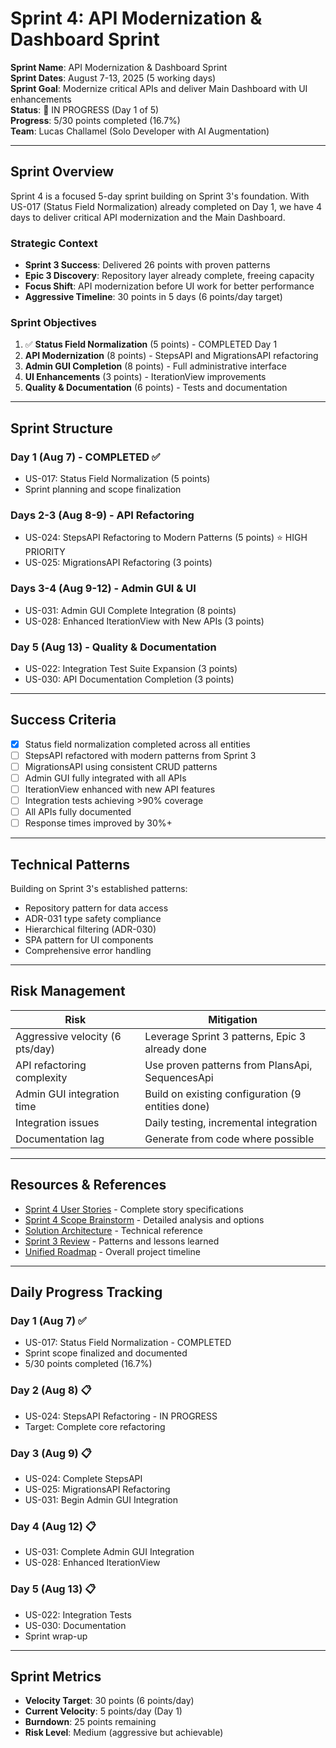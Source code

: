 # Sprint 4: API Modernization & Dashboard Sprint

**Sprint Name**: API Modernization & Dashboard Sprint  
**Sprint Dates**: August 7-13, 2025 (5 working days)  
**Sprint Goal**: Modernize critical APIs and deliver Main Dashboard with UI enhancements  
**Status**: 🔄 IN PROGRESS (Day 1 of 5)  
**Progress**: 5/30 points completed (16.7%)  
**Team**: Lucas Challamel (Solo Developer with AI Augmentation)

---

## Sprint Overview

Sprint 4 is a focused 5-day sprint building on Sprint 3's foundation. With US-017 (Status Field Normalization) already completed on Day 1, we have 4 days to deliver critical API modernization and the Main Dashboard.

### Strategic Context

- **Sprint 3 Success**: Delivered 26 points with proven patterns
- **Epic 3 Discovery**: Repository layer already complete, freeing capacity
- **Focus Shift**: API modernization before UI work for better performance
- **Aggressive Timeline**: 30 points in 5 days (6 points/day target)

### Sprint Objectives

1. ✅ **Status Field Normalization** (5 points) - COMPLETED Day 1
2. **API Modernization** (8 points) - StepsAPI and MigrationsAPI refactoring
3. **Admin GUI Completion** (8 points) - Full administrative interface
4. **UI Enhancements** (3 points) - IterationView improvements
5. **Quality & Documentation** (6 points) - Tests and documentation

---

## Sprint Structure

### Day 1 (Aug 7) - COMPLETED ✅
- US-017: Status Field Normalization (5 points)
- Sprint planning and scope finalization

### Days 2-3 (Aug 8-9) - API Refactoring
- US-024: StepsAPI Refactoring to Modern Patterns (5 points) ⭐ HIGH PRIORITY
- US-025: MigrationsAPI Refactoring (3 points)

### Days 3-4 (Aug 9-12) - Admin GUI & UI
- US-031: Admin GUI Complete Integration (8 points)
- US-028: Enhanced IterationView with New APIs (3 points)

### Day 5 (Aug 13) - Quality & Documentation
- US-022: Integration Test Suite Expansion (3 points)
- US-030: API Documentation Completion (3 points)

---

## Success Criteria

- [x] Status field normalization completed across all entities
- [ ] StepsAPI refactored with modern patterns from Sprint 3
- [ ] MigrationsAPI using consistent CRUD patterns
- [ ] Admin GUI fully integrated with all APIs
- [ ] IterationView enhanced with new API features
- [ ] Integration tests achieving >90% coverage
- [ ] All APIs fully documented
- [ ] Response times improved by 30%+

---

## Technical Patterns

Building on Sprint 3's established patterns:

- Repository pattern for data access
- ADR-031 type safety compliance
- Hierarchical filtering (ADR-030)
- SPA pattern for UI components
- Comprehensive error handling

---

## Risk Management

| Risk                        | Mitigation                                          |
| --------------------------- | --------------------------------------------------- |
| Aggressive velocity (6 pts/day) | Leverage Sprint 3 patterns, Epic 3 already done |
| API refactoring complexity  | Use proven patterns from PlansApi, SequencesApi    |
| Admin GUI integration time  | Build on existing configuration (9 entities done)  |
| Integration issues          | Daily testing, incremental integration              |
| Documentation lag           | Generate from code where possible                  |

---

## Resources & References

- [Sprint 4 User Stories](./sprint4-user-stories.md) - Complete story specifications
- [Sprint 4 Scope Brainstorm](./sprint4-scope-brainstorm.md) - Detailed analysis and options
- [Solution Architecture](../../solution-architecture.md) - Technical reference
- [Sprint 3 Review](../sprint3/sprint3-review.md) - Patterns and lessons learned
- [Unified Roadmap](../unified-roadmap.md) - Overall project timeline

---

## Daily Progress Tracking

### Day 1 (Aug 7) ✅
- US-017: Status Field Normalization - COMPLETED
- Sprint scope finalized and documented
- 5/30 points completed (16.7%)

### Day 2 (Aug 8) 📋
- US-024: StepsAPI Refactoring - IN PROGRESS
- Target: Complete core refactoring

### Day 3 (Aug 9) 📋
- US-024: Complete StepsAPI
- US-025: MigrationsAPI Refactoring
- US-031: Begin Admin GUI Integration

### Day 4 (Aug 12) 📋
- US-031: Complete Admin GUI Integration
- US-028: Enhanced IterationView

### Day 5 (Aug 13) 📋
- US-022: Integration Tests
- US-030: Documentation
- Sprint wrap-up

---

## Sprint Metrics

- **Velocity Target**: 30 points (6 points/day)
- **Current Velocity**: 5 points/day (Day 1)
- **Burndown**: 25 points remaining
- **Risk Level**: Medium (aggressive but achievable)
